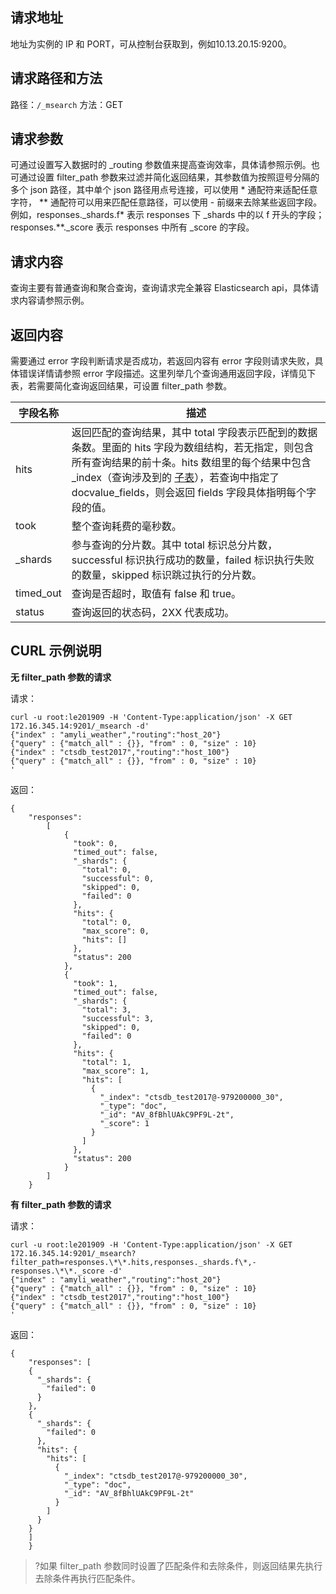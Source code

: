 ## 请求地址 
地址为实例的 IP 和 PORT，可从控制台获取到，例如10.13.20.15:9200。

## 请求路径和方法
路径：`/_msearch`
方法：GET

## 请求参数 
可通过设置写入数据时的 \_routing 参数值来提高查询效率，具体请参照示例。也可通过设置 filter\_path 参数来过滤并简化返回结果，其参数值为按照逗号分隔的多个 json 路径，其中单个 json 路径用点号连接，可以使用 \* 通配符来适配任意字符， \*\* 通配符可以用来匹配任意路径，可以使用 - 前缀来去除某些返回字段。
例如，responses.\_shards.f\* 表示 responses 下 \_shards 中的以 f 开头的字段； responses.\*\*.\_score 表示 responses 中所有 \_score 的字段。

## 请求内容
查询主要有普通查询和聚合查询，查询请求完全兼容 Elasticsearch api，具体请求内容请参照示例。

## 返回内容 
需要通过 error 字段判断请求是否成功，若返回内容有 error 字段则请求失败，具体错误详情请参照 error 字段描述。这里列举几个查询通用返回字段，详情见下表，若需要简化查询返回结果，可设置 filter_path 参数。

| 字段名称  | 描述                                                         |
| --------- | ------------------------------------------------------------ |
| hits      | 返回匹配的查询结果，其中 total 字段表示匹配到的数据条数。里面的 hits 字段为数组结构，若无指定，则包含所有查询结果的前十条。hits 数组里的每个结果中包含 \_index（查询涉及到的 [子表](https://cloud.tencent.com/document/product/652/13604#rolling)），若查询中指定了 docvalue_fields，则会返回 fields 字段具体指明每个字段的值。 |
| took      | 整个查询耗费的毫秒数。                                       |
| \_shards  | 参与查询的分片数。其中 total 标识总分片数，successful 标识执行成功的数量，failed 标识执行失败的数量，skipped 标识跳过执行的分片数。 |
| timed_out | 查询是否超时，取值有 false 和 true。                         |
| status    | 查询返回的状态码，2XX 代表成功。                             |

## CURL 示例说明 

**无 filter_path 参数的请求**

请求：
```
curl -u root:le201909 -H 'Content-Type:application/json' -X GET 172.16.345.14:9201/_msearch -d'
{"index" : "amyli_weather","routing":"host_20"}
{"query" : {"match_all" : {}}, "from" : 0, "size" : 10}
{"index" : "ctsdb_test2017","routing":"host_100"}
{"query" : {"match_all" : {}}, "from" : 0, "size" : 10}
'
```

返回：
```
{
  	"responses": 
		[
		    {
		      "took": 0,
		      "timed_out": false,
		      "_shards": {
		        "total": 0,
		        "successful": 0,
		        "skipped": 0,
		        "failed": 0
		      },
		      "hits": {
		        "total": 0,
		        "max_score": 0,
		        "hits": []
		      },
		      "status": 200
		    },
		    {
		      "took": 1,
		      "timed_out": false,
		      "_shards": {
		        "total": 3,
		        "successful": 3,
		        "skipped": 0,
		        "failed": 0
		      },
		      "hits": {
		        "total": 1,
		        "max_score": 1,
		        "hits": [
		          {
		            "_index": "ctsdb_test2017@-979200000_30",
		            "_type": "doc",
		            "_id": "AV_8fBhlUAkC9PF9L-2t",
		            "_score": 1
		          }
		        ]
		      },
		      "status": 200
		    }
	  	]
	}
```

**有 filter_path 参数的请求**

请求：
```
curl -u root:le201909 -H 'Content-Type:application/json' -X GET 172.16.345.14:9201/_msearch?filter_path=responses.\*\*.hits,responses._shards.f\*,-responses.\*\*._score -d'
{"index" : "amyli_weather","routing":"host_20"}
{"query" : {"match_all" : {}}, "from" : 0, "size" : 10}
{"index" : "ctsdb_test2017","routing":"host_100"}
{"query" : {"match_all" : {}}, "from" : 0, "size" : 10}
'
```

返回：
```
{
  	"responses": [
    {
      "_shards": {
        "failed": 0
      }
    },
    {
      "_shards": {
        "failed": 0
      },
      "hits": {
        "hits": [
          {
            "_index": "ctsdb_test2017@-979200000_30",
            "_type": "doc",
            "_id": "AV_8fBhlUAkC9PF9L-2t"
          }
        ]
      }
    }
  	]
	}
```
>?如果 filter_path 参数同时设置了匹配条件和去除条件，则返回结果先执行去除条件再执行匹配条件。

